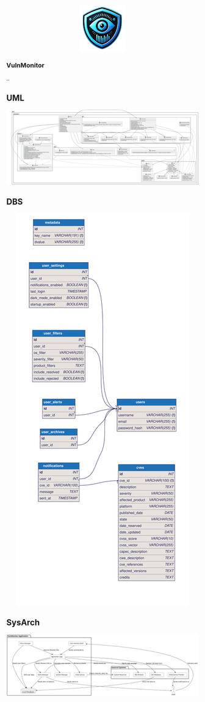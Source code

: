 <p align="center">
  <img src="repo/ICON.png" alt="Icon">
</p>

### VulnMonitor
..

## UML
<p align="center">
  <img src="repo/UML.svg" alt="UML">
</p>

## DBS
<p align="center">
  <img src="repo/DBS.svg" alt="DBS">

## SysArch
<p align="center">
  <img src="repo/SysArch.svg" alt="SysArch">
</p>